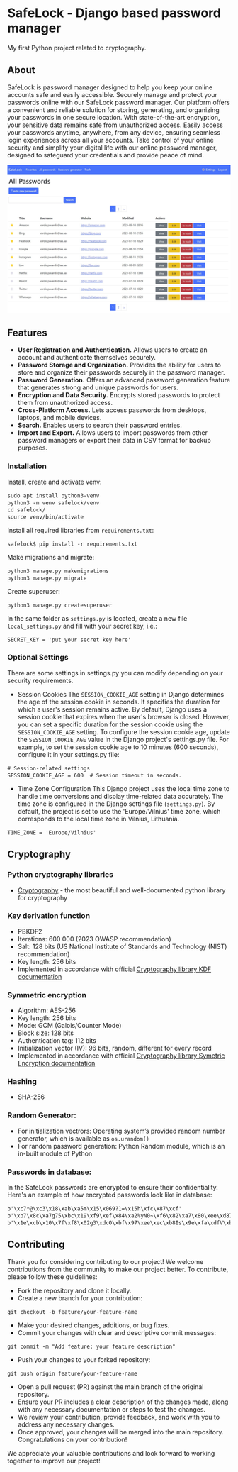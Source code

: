 # SafeLock - Django based password manager
My first Python project related to cryptography.

## About
SafeLock is password manager designed to help you keep your online accounts safe and easily accessible.
Securely manage and protect your passwords online with our SafeLock password manager. Our platform offers a convenient and reliable solution for storing, generating, and organizing your passwords in one secure location. With state-of-the-art encryption, your sensitive data remains safe from unauthorized access. Easily access your passwords anytime, anywhere, from any device, ensuring seamless login experiences across all your accounts. Take control of your online security and simplify your digital life with our online password manager, designed to safeguard your credentials and provide peace of mind.

![SafeLock Password Manager](https://github.com/bro256/safelock/blob/main/safelock/secret_manager/static/secret_manager/img/Screenshot01.jpg)


## Features
- **User Registration and Authentication.** Allows users to create an account and authenticate themselves securely.
- **Password Storage and Organization.** Provides the ability for users to store and organize their passwords securely in the password manager.
- **Password Generation.** Offers an advanced password generation feature that generates strong and unique passwords for users.
- **Encryption and Data Security.** Encrypts stored passwords to protect them from unauthorized access.
- **Cross-Platform Access.** Lets access passwords from desktops, laptops, and mobile devices.
- **Search.** Enables users to search their password entries.
- **Import and Export.** Allows users to import passwords from other password managers or export their data in CSV format for backup purposes.

### Installation
Install, create and activate venv:
```
sudo apt install python3-venv
python3 -m venv safelock/venv
cd safelock/
source venv/bin/activate
```

Install all required libraries from `requirements.txt`:
```
safelock$ pip install -r requirements.txt
```

Make migrations and migrate:
```
python3 manage.py makemigrations
python3 manage.py migrate
```

Create superuser:
```
python3 manage.py createsuperuser
```

In the same folder as `settings.py` is located, create a new file `local_settings.py` and fill with your secret key, i.e.:
```
SECRET_KEY = 'put your secret key here'
```
### Optional Settings
There are some settings in settings.py you can modify depending on your security requirements.

- Session Cookies
The `SESSION_COOKIE_AGE` setting in Django determines the age of the session cookie in seconds. It specifies the duration for which a user's session remains active.
By default, Django uses a session cookie that expires when the user's browser is closed. However, you can set a specific duration for the session cookie using the `SESSION_COOKIE_AGE` setting.
To configure the session cookie age, update the `SESSION_COOKIE_AGE` value in the Django project's settings.py file. For example, to set the session cookie age to 10 minutes (600 seconds), configure it in your settings.py file:

```
# Session-related settings
SESSION_COOKIE_AGE = 600  # Session timeout in seconds.
```

- Time Zone Configuration
This Django project uses the local time zone to handle time conversions and display time-related data accurately. The time zone is configured in the Django settings file (`settings.py`).
By default, the project is set to use the 'Europe/Vilnius' time zone, which corresponds to the local time zone in Vilnius, Lithuania.

```
TIME_ZONE = 'Europe/Vilnius'
```

## Cryptography

### Python cryptography libraries
- [Cryptography](https://cryptography.io/en/latest/) - the most beautiful and well-documented python library for cryptography

### Key derivation function
- PBKDF2
- Iterations: 600 000 (2023 OWASP recommendation)
- Salt: 128 bits (US National Institute of Standards and Technology (NIST) recommendation)
- Key length: 256 bits
- Implemented in accordance with official [Cryptography library KDF documentation](https://cryptography.io/en/latest/hazmat/primitives/key-derivation-functions/)

### Symmetric encryption
- Algorithm: AES-256
- Key length: 256 bits
- Mode: GCM (Galois/Counter Mode)
- Block size: 128 bits
- Authentication tag: 112 bits
- Initialization vector (IV): 96 bits, random, different for every record
- Implemented in accordance with official [Cryptography library Symetric Encryption documentation](https://cryptography.io/en/latest/hazmat/primitives/symmetric-encryption/)

### Hashing
- SHA-256

### Random Generator:
- For initialization vectrors: Operating system’s provided random number generator, which is available as `os.urandom()`
- For random password generation: Python Random module, which is an in-built module of Python

### Passwords in database:
In the SafeLock passwords are encrypted to ensure their confidentiality. Here's an example of how encrypted passwords look like in database:
```
b'\xc7*@\xc3\x18\xab\xa5m\x15\x069?1=\x15h\xfc\x87\xcf'
b'\xb7\x8c\xa7g75\xbc\x19\xf9\xef\x84\xa2%yN0~\xf6\x82\xa7\x80\xee\xd87j'n\xbe\xa0\x8c\xaa\xc8'
b'\x1e\xcb\x10\x7f\xf8\x02g3\xdcO\xbf\x97\xee\xec\xb8Is\x9e\xfa\xdfV\xb4\xc8e\xbe+l\xf4\x9c\xf8\xe1'
```

## Contributing
Thank you for considering contributing to our project! We welcome contributions from the community to make our project better. To contribute, please follow these guidelines:
- Fork the repository and clone it locally.
- Create a new branch for your contribution:
```
git checkout -b feature/your-feature-name
```
- Make your desired changes, additions, or bug fixes.
- Commit your changes with clear and descriptive commit messages:
```
git commit -m "Add feature: your feature description"
```
- Push your changes to your forked repository:
```
git push origin feature/your-feature-name
```
- Open a pull request (PR) against the main branch of the original repository.
- Ensure your PR includes a clear description of the changes made, along with any necessary documentation or steps to test the changes.
- We review your contribution, provide feedback, and work with you to address any necessary changes.
- Once approved, your changes will be merged into the main repository. Congratulations on your contribution!

We appreciate your valuable contributions and look forward to working together to improve our project!
